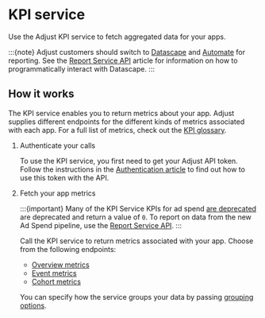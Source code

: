 # KPI service

Use the Adjust KPI service to fetch aggregated data for your apps.

:::{note}
Adjust customers should switch to [Datascape](https://help.adjust.com/en/article/datascape) and [Automate](https://help.adjust.com/en/article/automate) for reporting. See the [Report Service API](/api/rs-api/index.md) article for information on how to programmatically interact with Datascape.
:::

## How it works

The KPI service enables you to return metrics about your app. Adjust supplies different endpoints for the different kinds of metrics associated with each app. For a full list of metrics, check out the [KPI glossary](https://help.adjust.com/en/article/kpi-glossary).

1. Authenticate your calls

   To use the KPI service, you first need to get your Adjust API token. Follow the instructions in the [Authentication article](authentication.md) to find out how to use this token with the API.

2. Fetch your app metrics

   :::{important}
   Many of the KPI Service KPIs for ad spend [are deprecated](https://help.adjust.com/en/article/cost-aggregation-deprecation) are deprecated and return a value of `0`. To report on data from the new Ad Spend pipeline, use the [Report Service API](/api/rs-api/index.md).
   :::

   Call the KPI service to return metrics associated with your app. Choose from the following endpoints:

   -  [Overview metrics](overview-metrics.md)
   -  [Event metrics](event-metrics.md)
   -  [Cohort metrics](cohort-metrics.md)

   You can specify how the service groups your data by passing [grouping options](https://help.adjust.com/en/article/result-grouping).
